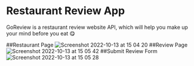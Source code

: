 # Restaurant Review App

GoReview is a restaurant review website API, which will help you make up your mind before you eat 😋

##Restaurant Page
![Screenshot 2022-10-13 at 15 04 20](https://user-images.githubusercontent.com/108692801/195618828-55be13a6-07fa-43c8-b2fd-c89b03d35bce.png)
##Review Page
![Screenshot 2022-10-13 at 15 05 42](https://user-images.githubusercontent.com/108692801/195619175-23b07009-5255-428e-a9a4-ef6a1a5783f6.png)
##Submit Review Form
![Screenshot 2022-10-13 at 15 05 28](https://user-images.githubusercontent.com/108692801/195619184-91e6af8e-c414-46dc-a9b1-f73abdae18df.png)
